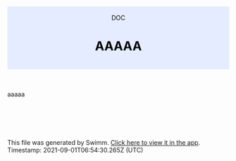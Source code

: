 <div align="center" style="background-color: #e5ecff; color: black"><br/><div>DOC</div><h1>AAAAA</h1><br/></div>
<br/>

<br/>

aaaaa

<br/>

<br/><br/>

This file was generated by Swimm. [Click here to view it in the app](https://swimm-web-app.web.app/#/repos/UVOzCJmUyIDtFSn6UQb0/docs/c8H448Wbt2Z3IltYLbSa). Timestamp: 2021-09-01T06:54:30.265Z (UTC)